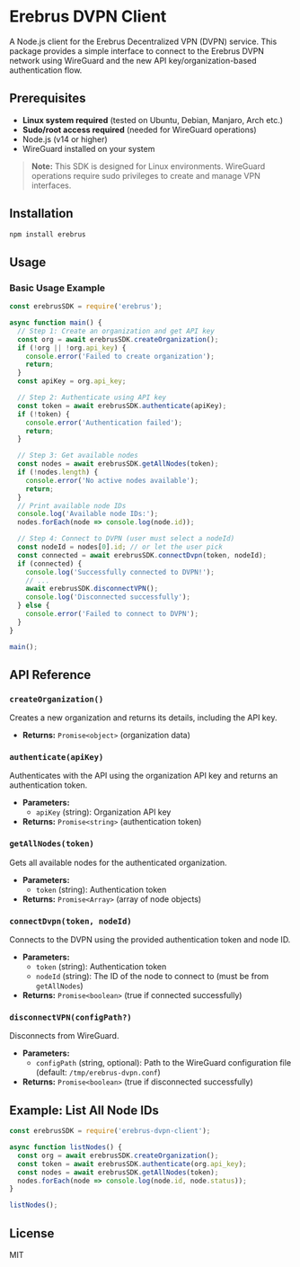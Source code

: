 # Erebrus DVPN Client

A Node.js client for the Erebrus Decentralized VPN (DVPN) service. This package provides a simple interface to connect to the Erebrus DVPN network using WireGuard and the new API key/organization-based authentication flow.

## Prerequisites

- **Linux system required** (tested on Ubuntu, Debian, Manjaro, Arch etc.)
- **Sudo/root access required** (needed for WireGuard operations)
- Node.js (v14 or higher)
- WireGuard installed on your system

> **Note:** This SDK is designed for Linux environments. WireGuard operations require sudo privileges to create and manage VPN interfaces.

## Installation

```bash
npm install erebrus
```

## Usage

### Basic Usage Example

```javascript
const erebrusSDK = require('erebrus');

async function main() {
  // Step 1: Create an organization and get API key
  const org = await erebrusSDK.createOrganization();
  if (!org || !org.api_key) {
    console.error('Failed to create organization');
    return;
  }
  const apiKey = org.api_key;

  // Step 2: Authenticate using API key
  const token = await erebrusSDK.authenticate(apiKey);
  if (!token) {
    console.error('Authentication failed');
    return;
  }

  // Step 3: Get available nodes
  const nodes = await erebrusSDK.getAllNodes(token);
  if (!nodes.length) {
    console.error('No active nodes available');
    return;
  }
  // Print available node IDs
  console.log('Available node IDs:');
  nodes.forEach(node => console.log(node.id));

  // Step 4: Connect to DVPN (user must select a nodeId)
  const nodeId = nodes[0].id; // or let the user pick
  const connected = await erebrusSDK.connectDvpn(token, nodeId);
  if (connected) {
    console.log('Successfully connected to DVPN!');
    // ...
    await erebrusSDK.disconnectVPN();
    console.log('Disconnected successfully');
  } else {
    console.error('Failed to connect to DVPN');
  }
}

main();
```

## API Reference

### `createOrganization()`
Creates a new organization and returns its details, including the API key.
- **Returns:** `Promise<object>` (organization data)

### `authenticate(apiKey)`
Authenticates with the API using the organization API key and returns an authentication token.
- **Parameters:**
  - `apiKey` (string): Organization API key
- **Returns:** `Promise<string>` (authentication token)

### `getAllNodes(token)`
Gets all available nodes for the authenticated organization.
- **Parameters:**
  - `token` (string): Authentication token
- **Returns:** `Promise<Array>` (array of node objects)

### `connectDvpn(token, nodeId)`
Connects to the DVPN using the provided authentication token and node ID.
- **Parameters:**
  - `token` (string): Authentication token
  - `nodeId` (string): The ID of the node to connect to (must be from `getAllNodes`)
- **Returns:** `Promise<boolean>` (true if connected successfully)

### `disconnectVPN(configPath?)`
Disconnects from WireGuard.
- **Parameters:**
  - `configPath` (string, optional): Path to the WireGuard configuration file (default: `/tmp/erebrus-dvpn.conf`)
- **Returns:** `Promise<boolean>` (true if disconnected successfully)


## Example: List All Node IDs

```javascript
const erebrusSDK = require('erebrus-dvpn-client');

async function listNodes() {
  const org = await erebrusSDK.createOrganization();
  const token = await erebrusSDK.authenticate(org.api_key);
  const nodes = await erebrusSDK.getAllNodes(token);
  nodes.forEach(node => console.log(node.id, node.status));
}

listNodes();
```

## License

MIT
